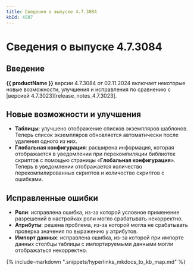 ```yaml
---
title: Сведения о выпуске 4.7.3084
kbId: 4587
---
```


# Сведения о выпуске 4.7.3084

## Введение

**{{ productName }}** версии 4.7.3084 от 02.11.2024 включает некоторые новые возможности, улучшения и исправления по сравнению с [версией 4.7.3023][release_notes_4.7.3023].

## Новые возможности и улучшения

- **Таблицы**: улучшено отображение списков экземпляров шаблонов. Теперь список экземпляров обновляется автоматически после удаления одного из них.
- **Глобальная конфигурация**: расширена информация, которая отображается в уведомлении при перекомпиляции библиотек скриптов с помощью страницы «**Глобальная конфигурация**». Теперь в уведомлении отображается количество перекомпилированных скриптов и количество скриптов с ошибками.

## Исправленные ошибки

- **Роли**: исправлена ошибка, из-за которой условное применение разрешений в настройках роли могло срабатывать некорректно.
- **Атрибуты**: решена проблема, из-за которой могла не срабатывать проверка значения по выражению у атрибутов.
- **Импорт данных**: исправлена ошибка, из-за которой при импорте данных столбцы таблицы с импортируемыми данными могли отображаться некорректно.

{% include-markdown ".snippets/hyperlinks_mkdocs_to_kb_map.md" %}
